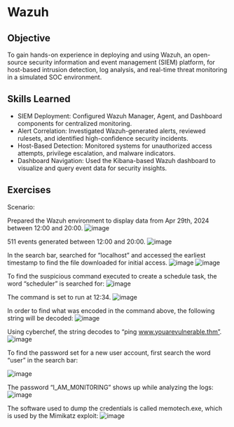 # Wazuh

## Objective

To gain hands-on experience in deploying and using Wazuh, an open-source security information and event management (SIEM) platform, for host-based intrusion detection, log analysis, and real-time threat monitoring in a simulated SOC environment.

## Skills Learned

- SIEM Deployment: Configured Wazuh Manager, Agent, and Dashboard components for centralized monitoring.
- Alert Correlation: Investigated Wazuh-generated alerts, reviewed rulesets, and identified high-confidence security incidents.
- Host-Based Detection: Monitored systems for unauthorized access attempts, privilege escalation, and malware indicators.
- Dashboard Navigation: Used the Kibana-based Wazuh dashboard to visualize and query event data for security insights.

## Exercises

Scenario:


Prepared the Wazuh environment to display data from Apr 29th, 2024 between 12:00 and 20:00.
![image](https://github.com/user-attachments/assets/1ff8d307-8436-4500-bed6-8f4ae5807a34)

511 events generated between 12:00 and 20:00.
![image](https://github.com/user-attachments/assets/06b374ae-408e-4423-a9d5-cd58da424f95)

In the search bar, searched for “localhost” and accessed the earliest timestamp to find the file downloaded for initial access.
![image](https://github.com/user-attachments/assets/c59854f3-4445-4e54-a547-5ec0bf16b7fb)
![image](https://github.com/user-attachments/assets/aab67a8e-8f3c-46c7-97cd-e66fce1b45de)

To find the suspicious command executed to create a schedule task, the word “scheduler” is searched for:
![image](https://github.com/user-attachments/assets/9abbb79f-a8b4-4f0d-a4dd-de95269d4b7e)

The command is set to run at 12:34.
![image](https://github.com/user-attachments/assets/30f4930a-ac30-4349-8525-f5e69e19e6ab)

In order to find what was encoded in the command above, the following string will be decoded:
![image](https://github.com/user-attachments/assets/e6087f85-37d7-4635-8b97-7383f8c014fb)

Using cyberchef, the string decodes to “ping www.youarevulnerable.thm”.
![image](https://github.com/user-attachments/assets/924c5e56-4d6c-4e6a-adc9-755d3de398a3)

To find the password set for a new user account, first search the word “user” in the search bar:

![image](https://github.com/user-attachments/assets/d5d5f525-1725-4137-acb5-c3cecbeb849f)

The password “I_AM_M0NIT0RING” shows up while analyzing the logs:
![image](https://github.com/user-attachments/assets/7b3ae7ae-684a-445e-88c4-048e57f6fe72)

The software used to dump the credentials is called memotech.exe, which is used by the Mimikatz exploit:
![image](https://github.com/user-attachments/assets/51fdc9cf-10b7-48e8-85cf-108cda6e1d0e)



